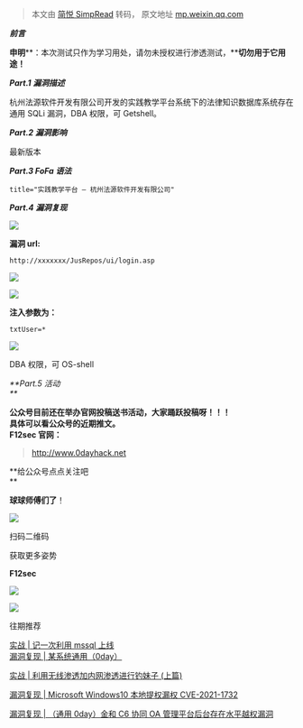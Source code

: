> 本文由 [简悦 SimpRead](http://ksria.com/simpread/) 转码， 原文地址 [mp.weixin.qq.com](https://mp.weixin.qq.com/s/5Xhz8sNOmagQPZ_IaHkR8Q)

_**前言**_

  

**申明****：本次测试只作为学习用处，请勿未授权进行渗透测试，****切勿用于它用途！**

_**Part.1 漏洞描述**_

  

杭州法源软件开发有限公司开发的实践教学平台系统下的法律知识数据库系统存在通用 SQLi 漏洞，DBA 权限，可 Getshell。  

  

_**Part.2 漏洞影响**_

  

最新版本  

  

_**Part.3 FoFa 语法**_

  

```
title="实践教学平台 – 杭州法源软件开发有限公司"
```

  

_**Part.4 漏洞复现**_

  

![](https://mmbiz.qpic.cn/mmbiz_png/EWF7rQrfibGYmoJ1EiboC3trNF5F57DY7p4xcu3VzoKzLuhygOa2eXXwUWYPQFezCAKvGYxNj9AhHclp5SXJ6hyg/640?wx_fmt=png)

**漏洞 url:**

```
http://xxxxxxx/JusRepos/ui/login.asp
```

![](https://mmbiz.qpic.cn/mmbiz_png/EWF7rQrfibGYmoJ1EiboC3trNF5F57DY7pUibddEXLFI8mKC3m4tKJJWPwwU5LlWvmVFEmcwjwiaRXiciaQo82iaYfkwA/640?wx_fmt=png)

![](https://mmbiz.qpic.cn/mmbiz_png/EWF7rQrfibGYmoJ1EiboC3trNF5F57DY7peuhFD1g6JkCe1sTHIBY8TCD1JGMkMuQ4ia7QiaZCibic61CWwbHHJzFia0w/640?wx_fmt=png)

**注入参数为：**

```
txtUser=*
```

![](https://mmbiz.qpic.cn/mmbiz_png/EWF7rQrfibGYmoJ1EiboC3trNF5F57DY7pkNnicaUIRYJdjUrg1f0C3IKficen6kQn1PnzfG02Qd32WmrZByXFOSrg/640?wx_fmt=png)

DBA 权限，可 OS-shell  

  

  

  

_**Part.5 活动  
**_

  

**公众号目前还在举办官网投稿送书活动，大家踊跃投稿呀！！！  
具体可以看公众号的近期推文。**       
**F12sec 官网：**  

> http://www.0dayhack.net

**给公众号点点关注吧  
**

**球球师傅们了**！  

![](https://mmbiz.qpic.cn/mmbiz_gif/z1BDHniaudwlfmWtOG25nMTy7Rm8fr8FiaZGaNFeOjQK1wfqWpcrZc3TPvRmyYN2r2qC8JFGuMFEXobVMYp9hQzQ/640?wx_fmt=gif)

扫码二维码

获取更多姿势

**F12sec**

![](https://mmbiz.qpic.cn/mmbiz_jpg/EWF7rQrfibGZjT4wKhhUiaY0Vfb11FayFhDumgDvFHln8q6rttXdllugQU7ibcLLOxp5H581iayytcnXEPwibEO8yqw/640?wx_fmt=jpeg)

![](https://mmbiz.qpic.cn/mmbiz_png/eHpJZ2bXAXdly9aB5q6xe9xjE66TzF3GbwhdOYtfUyyejGYeOcS7L6yn8WP1LflIANPiafT4h0kghD7MGhJkqAA/640?wx_fmt=png)

  

往期推荐  

[实战 | 记一次利用 mssql 上线](http://mp.weixin.qq.com/s?__biz=Mzg5NjU3NzE3OQ==&mid=2247484628&idx=1&sn=2345aec9a4550a194dc5a28b0c5cd496&chksm=c07fbf20f708363614e51e5525c1aad9b4c8f5a50b391b0c83f11d1073a26d7bb8f4dc3a9fc8&scene=21#wechat_redirect)  
[漏洞复现 | 某系统通用（0day）](http://mp.weixin.qq.com/s?__biz=Mzg5NjU3NzE3OQ==&mid=2247484741&idx=1&sn=62989d6b4d1540a8ec829f665e42e033&chksm=c07fbeb1f70837a7577a86d3687a8c8fa177eb5115e14b7fe0727b80021baaad6378b3a62c76&scene=21#wechat_redirect)  

[实战 | 利用无线渗透加内网渗透进行钓妹子 (上篇)](http://mp.weixin.qq.com/s?__biz=Mzg5NjU3NzE3OQ==&mid=2247484701&idx=1&sn=39a82092e0c16d219b50d5ecd1274674&chksm=c07fbee9f70837ffe6f35b87bea98da39379b1e94d5cb4ce0cbc18c2b008b1bcef20954aefb6&scene=21#wechat_redirect)

[漏洞复现 | Microsoft Windows10 本地提权漏权 CVE-­2021­-1732  
](http://mp.weixin.qq.com/s?__biz=Mzg5NjU3NzE3OQ==&mid=2247484765&idx=1&sn=c454dc78e4340bcaae2f6cc1f7d944fa&chksm=c07fbea9f70837bf68bf4b37358bdbf9affb87e5fb077e55db2136da53303b697b96ead5ce10&scene=21#wechat_redirect)

[漏洞复现 | （通用 0day）金和 C6 协同 OA 管理平台后台存在水平越权漏洞](http://mp.weixin.qq.com/s?__biz=Mzg5NjU3NzE3OQ==&mid=2247484809&idx=1&sn=833a086a0d4a75e4bedbc4e2f7bcf19d&chksm=c07fbe7df708376befb44b4398a5c576d3c59f85304bdcf4c0d64764ecad4c50d518d926e846&scene=21#wechat_redirect)